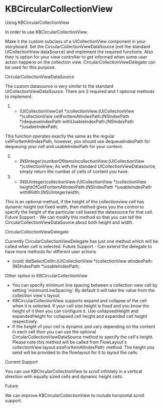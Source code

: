 # KBCircularCollectionView


Using KBCircularCollectionView

In order to use KBCircularCollectionView:

Make it the custom subclass of a UICollectionView component in your storyboard.
Set the CircularCollectionViewDataSource (not the standard UICollectionView dataSource) and implement the required functions.
Also their is option for your view controller to get informed when some user action happens on the collection view. CircularCollectionViewDelegate can
be used for this purpose.

CircularCollectionViewDataSource

The custom datasource is very similar to the standard UICollectionViewDataSource. There are 2 required and 1 optional methods to implement:

1. - (UICollectionViewCell *)collectionView:(UICollectionView *)collectionView
cellForItemAtIndexPath:(NSIndexPath *)dequeueIndexPath
withUsableIndexPath:(NSIndexPath *)usableIndexPath;

This function operates exactly the same as the regular cellForItemAtIndexPath, however, you should use dequeueIndexPath for dequeuing
your cell and usableIndexPath for your content.

2. - (NSInteger)numberOfItemsIncollectionView:(UICollectionView *)collectionView;
As with the standard UICollectionViewDatasource, simply return the number of cells of content you have.


3. - (NSUInteger)collectionView:(UICollectionView *)collectionView
heightOfCellForItemAtIndexPath:(NSIndexPath *)usableIndexPath
withWidth:(NSUInteger)width;

This is an optional method, if the height of the collectionview cell has dynamic height but fixed width, then method gives you the control
to specify the height of the particular cell based the datasource for that cell.
Future Support - We can modify this method so that you can tell the CircularCollectionViewDataSource about both height and width.

CircularCollectionViewDelegate

Currently CircularCollectionViewDelegate has just one method which will be called when cell is selected.
Future Support - Can extend the delegate to have more methods for different user actions

- (void) didSelectCellIn:(UICollectionView *)collectionView atIndexPath:(NSIndexPath *)usableIndexPath;

Other option in KBCircularCollectionView

- You can specify minimum line spacing between a collection view cell by setting 'minimumLineSpacing'. By default it will take the
value from the collection view's layout.
- KBCircularCollectionView supports expand and collapse of the cell when it is selected. If your cell size height is fixed and you know
the height of it then you can configure it. Use collapsedHeight and expandedHeight for collapsed cell height and expanded cell height respectively.
- If the height of your cell is dynamic and vary depending on the content in each cell then you can use the optional CircularCollectionViewDataSource
method to specify the cell's height. Please note this method will be called from FlowLayout's collectionView:layout:sizeForItemAtIndexPath: method.
The height you send will be provided to the flowlayout for it to layout the cells.




Current Support

You can use KBCircularCollectionView to scroll infinitely in a vertical direction with equally sized cells and dynamic height cells.

Future

We can improve KBCircularCollectionView to include horizontal scroll support.
